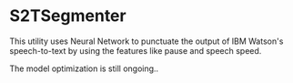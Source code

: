 # S2TSegmenter
This utility uses Neural Network to punctuate the output of IBM Watson's speech-to-text by using the features like pause and speech speed.

The model optimization is still ongoing..